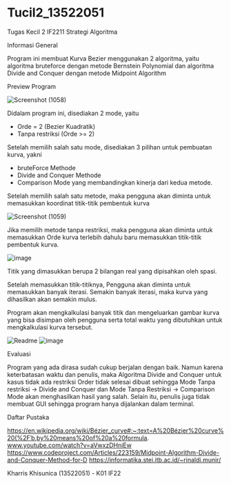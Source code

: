# Tucil2_13522051

Tugas Kecil 2 IF2211 Strategi Algoritma

Informasi General

Program ini membuat Kurva Bezier menggunakan 2 algoritma, yaitu algoritma bruteforce dengan metode Bernstein Polynomial dan algoritma Divide and Conquer dengan metode Midpoint Algorithm

Preview Program


![Screenshot (1058)](https://github.com/Kharris-Khisunica/Tucil2_13522051/assets/117980906/9e5851cf-717b-4265-a653-980972bcfb7a)

Didalam program ini, disediakan 2 mode, yaitu 
- Orde = 2 (Bezier Kuadratik)
- Tanpa restriksi (Orde >= 2)

Setelah memilih salah satu mode, disediakan 3 pilihan untuk pembuatan kurva, yakni
- bruteForce Methode
- Divide and Conquer Methode
- Comparison Mode yang membandingkan kinerja dari kedua metode.

Setelah memilih salah satu metode, maka pengguna akan diminta untuk memasukkan koordinat titik-titik pembentuk kurva

![Screenshot (1059)](https://github.com/Kharris-Khisunica/Tucil2_13522051/assets/117980906/eb185698-913a-40fb-8c22-440c015b6e2a)

Jika memilih metode tanpa restriksi, maka pengguna akan diminta untuk memasukkan Orde kurva terlebih dahulu baru memasukkan titik-titik pembentuk kurva. 

![image](https://github.com/Kharris-Khisunica/Tucil2_13522051/assets/117980906/1bfa0ea9-0fed-4dda-80fc-ed514f7ecb42)

Titik yang dimasukkan berupa 2 bilangan real yang dipisahkan oleh spasi.

Setelah memasukkan titik-titiknya, Pengguna akan diminta untuk memasukkan banyak iterasi. Semakin banyak iterasi, maka kurva yang dihasilkan akan semakin mulus. 

Program akan mengkalkulasi banyak titik dan mengeluarkan gambar kurva yang bisa disimpan oleh pengguna serta total waktu yang dibutuhkan untuk mengkalkulasi kurva tersebut. 


![Readme](https://github.com/Kharris-Khisunica/Tucil2_13522051/assets/117980906/96f7a112-8eb2-45fe-a410-6277516a9a42)
![image](https://github.com/Kharris-Khisunica/Tucil2_13522051/assets/117980906/b73039d2-c2b5-46de-93e8-e4ad84b310c8)


Evaluasi

Program yang ada dirasa sudah cukup berjalan dengan baik. Namun karena keterbatasan waktu dan penulis, maka Algoritma Divide and Conquer untuk kasus tidak ada restriksi Order tidak selesai dibuat sehingga Mode Tanpa restriksi -> Divide and Conquer dan Mode Tanpa Restriksi -> Comparison Mode akan menghasilkan hasil yang salah. Selain itu, penulis juga tidak membuat GUI sehingga program hanya dijalankan dalam terminal. 

Daftar Pustaka

https://en.wikipedia.org/wiki/Bézier_curve#:~:text=A%20Bézier%20curve%20(%2Fˈb,by%20means%20of%20a%20formula.
www.youtube.com/watch?v=aVwxzDHniEw
https://www.codeproject.com/Articles/223159/Midpoint-Algorithm-Divide-and-Conquer-Method-for-D
https://informatika.stei.itb.ac.id/~rinaldi.munir/


Kharris Khisunica (13522051) - K01 IF22
